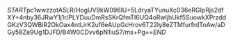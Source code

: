 $START$pc1wwzzotA5LR/HogUV9kW096lU+5LdryaTYunuXc036eRGIpRjs2dfXY+4nby36JRwY1j1r/PLYDuuDmRsSKrQfmTI6UQ4oRwIjhUkf5SuowkXPrzddGKzV3QWBiR2OkOax4ntLirK2uf6eAUpGcHrov6T22Iy8eZTMfurfrdTnAw/aDGy58Ze9Ug1DJFD/B4W0CDvv6pN1iuS7/ms+Pg==$END$